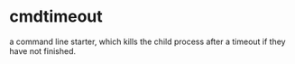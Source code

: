 # cmdtimeout
a command line starter, which kills the child process after a timeout if they have not finished.
